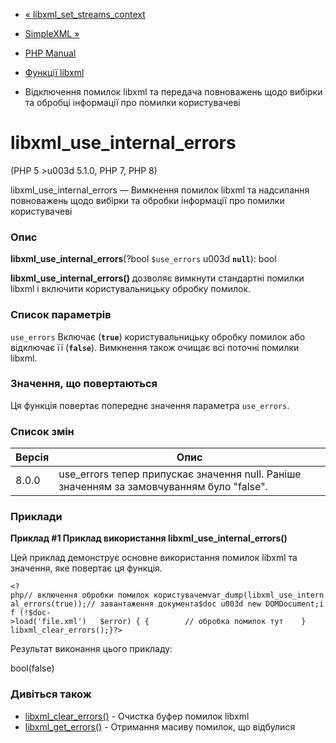 - [« libxml_set_streams_context](function.libxml-set-streams-context.md)
- [SimpleXML »](book.simplexml.md)

- [PHP Manual](index.md)
- [Функції libxml](ref.libxml.md)
- Відключення помилок libxml та передача повноважень щодо вибірки та
обробці інформації про помилки користувачеві

# libxml_use_internal_errors

(PHP 5 \>u003d 5.1.0, PHP 7, PHP 8)

libxml_use_internal_errors — Вимкнення помилок libxml та надсилання
повноважень щодо вибірки та обробки інформації про помилки користувачеві

### Опис

**libxml_use_internal_errors**(?bool `$use_errors` u003d **`null`**): bool

**libxml_use_internal_errors()** дозволяє вимкнути стандартні помилки
libxml і включити користувальницьку обробку помилок.

### Список параметрів

`use_errors`
Включає (**`true`**) користувальницьку обробку помилок або відключає її
(**`false`**). Вимкнення також очищає всі поточні помилки libxml.

### Значення, що повертаються

Ця функція повертає попереднє значення параметра `use_errors`.

### Список змін

| Версія | Опис                                                                                      |
| ------ | ----------------------------------------------------------------------------------------- |
| 8.0.0  | use_errors тепер припускає значення null. Раніше значенням за замовчуванням було "false". |

### Приклади

**Приклад #1 Приклад використання **libxml_use_internal_errors()****

Цей приклад демонструє основне використання помилок libxml та
значення, яке повертає ця функція.

`<?php// включення обробки помилок користувачемvar_dump(libxml_use_internal_errors(true));// завантаження документа$doc u003d new DOMDocument;if (!$doc->load('file.xml')   $error) { {        // обробка помилок тут    }    libxml_clear_errors();}?> `

Результат виконання цього прикладу:

bool(false)

### Дивіться також

- [libxml_clear_errors()](function.libxml-clear-errors.md) - Очистка
буфер помилок libxml
- [libxml_get_errors()](function.libxml-get-errors.md) - Отримання
масиву помилок, що відбулися
